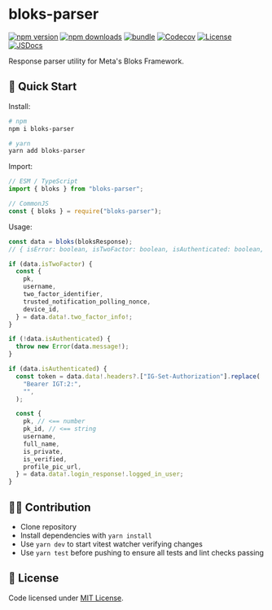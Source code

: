 # bloks-parser

[![npm version][npm-version-src]][npm-version-href]
[![npm downloads][npm-downloads-src]][npm-downloads-href]
[![bundle][bundle-src]][bundle-href]
[![Codecov][codecov-src]][codecov-href]
[![License][license-src]][license-href]
[![JSDocs][jsdocs-src]][jsdocs-href]

Response parser utility for Meta's Bloks Framework.

## 🚀 Quick Start

Install:

```bash
# npm
npm i bloks-parser

# yarn
yarn add bloks-parser
```

Import:

```js
// ESM / TypeScript
import { bloks } from "bloks-parser";

// CommonJS
const { bloks } = require("bloks-parser");
```

Usage:

```js
const data = bloks(bloksResponse);
// { isError: boolean, isTwoFactor: boolean, isAuthenticated: boolean, data?: any, message?: string }

if (data.isTwoFactor) {
  const {
    pk,
    username,
    two_factor_identifier,
    trusted_notification_polling_nonce,
    device_id,
  } = data.data!.two_factor_info!;
}

if (!data.isAuthenticated) {
  throw new Error(data.message!);
}

if (data.isAuthenticated) {
  const token = data.data!.headers?.["IG-Set-Authorization"].replace(
    "Bearer IGT:2:",
    "",
  );

  const {
    pk, // <== number
    pk_id, // <== string
    username,
    full_name,
    is_private,
    is_verified,
    profile_pic_url,
  } = data.data!.login_response!.logged_in_user;
}
```

## 🙌🏻 Contribution

- Clone repository
- Install dependencies with `yarn install`
- Use `yarn dev` to start vitest watcher verifying changes
- Use `yarn test` before pushing to ensure all tests and lint checks passing

## 📄 License

Code licensed under [MIT License](./LICENSE).

<!-- Badges -->

[npm-version-src]: https://img.shields.io/npm/v/bloks-parser?style=flat&colorA=18181B&colorB=F0DB4F
[npm-version-href]: https://npmjs.com/package/bloks-parser
[npm-downloads-src]: https://img.shields.io/npm/dm/bloks-parser?style=flat&colorA=18181B&colorB=F0DB4F
[npm-downloads-href]: https://npmjs.com/package/bloks-parser
[codecov-src]: https://img.shields.io/codecov/c/gh/sooluh/bloks-parser/main?style=flat&colorA=18181B&colorB=F0DB4F
[codecov-href]: https://codecov.io/gh/sooluh/bloks-parser
[bundle-src]: https://img.shields.io/bundlephobia/minzip/bloks-parser?style=flat&colorA=18181B&colorB=F0DB4F
[bundle-href]: https://bundlephobia.com/result?p=bloks-parser
[license-src]: https://img.shields.io/github/license/sooluh/bloks-parser.svg?style=flat&colorA=18181B&colorB=F0DB4F
[license-href]: https://github.com/sooluh/bloks-parser/blob/main/LICENSE
[jsdocs-src]: https://img.shields.io/badge/jsDocs.io-reference-18181B?style=flat&colorA=18181B&colorB=F0DB4F
[jsdocs-href]: https://www.jsdocs.io/package/bloks-parser
